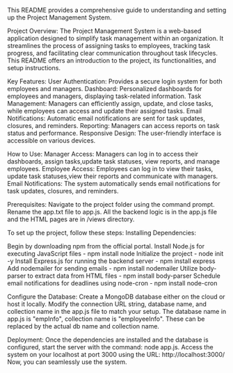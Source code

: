 This README provides a comprehensive guide to understanding and setting up the Project Management System.

Project Overview:
The Project Management System is a web-based application designed to simplify task management within an organization. It streamlines the process of assigning tasks to employees, tracking task progress, and facilitating clear communication throughout task lifecycles. This README offers an introduction to the project, its functionalities, and setup instructions.

Key Features:
User Authentication: Provides a secure login system for both employees and managers.
Dashboard: Personalized dashboards for employees and managers, displaying task-related information.
Task Management: Managers can efficiently assign, update, and close tasks, while employees can access and update their assigned tasks.
Email Notifications: Automatic email notifications are sent for task updates, closures, and reminders.
Reporting: Managers can access reports on task status and performance.
Responsive Design: The user-friendly interface is accessible on various devices.

How to Use:
Manager Access: Managers can log in to access their dashboards, assign tasks,update task statuses, view reports, and manage employees.
Employee Access: Employees can log in to view their tasks, update task statuses,view their reports and communicate with managers.
Email Notifications: The system automatically sends email notifications for task updates, closures, and reminders.

Prerequisites:
Navigate to the project folder using the command prompt.
Rename the app.txt file to app.js.
All the backend logic is in the app.js file and the HTML pages are in /views directory.

To set up the project, follow these steps:
Installing Dependencies:

Begin by downloading npm from the official portal.
Install Node.js for executing JavaScript files - npm install node
Initialize the project - node init -y
Install Express.js for running the backend server - npm install express
Add nodemailer for sending emails - npm install nodemailer
Utilize body-parser to extract data from HTML files - npm install body-parser
Schedule email notifications for deadlines using node-cron - npm install node-cron

Configure the Database:
Create a MongoDB database either on the cloud or host it locally.
Modify the connection URL string, database name, and collection name in the app.js file to match your setup.
The database name in app.js is "empInfo", collection name is "employeeInfo". These can be replaced by the actual db name and collection name.

Deployment:
Once the dependencies are installed and the database is configured, start the server with the command: node app.js.
Access the system on your localhost at port 3000 using the URL: http://localhost:3000/
Now, you can seamlessly use the system.